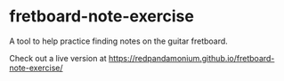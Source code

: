 # fretboard-note-exercise
A tool to help practice finding notes on the guitar fretboard.

Check out a live version at https://redpandamonium.github.io/fretboard-note-exercise/
